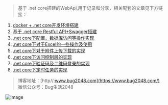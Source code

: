 > 基于 .net core搭建的WebApi,用于记录和分享，相关配套的文章见下方链接：

1. [docker + .net core开发环境搭建](http://www.bug2048.com/netcore20180314/)
2. [基于 .net core Restful API+Swagger搭建](http://www.bug2048.com/netcore20180321/)
3. [.net core下配置、数据库访问等操作实现](https://www.bug2048.com/netcore20180321-2/)
4. [.net core下对于Excel的一些操作及使用](https://www.bug2048.com/netcore20180322/)
5. [.net core下对于附件上传下载的实现](https://www.bug2048.com/netcore20180325/)
6. [.net core下访问控制层的实现](https://www.bug2048.com/netcore20180327/)
7. [.net core下验证码及二维码登录的实现](https://www.bug2048.com/netcore20180328/)
8. [.net core下定时任务的实现](https://www.bug2048.com/netcore20180402/)


> 博客地址：[http//:www.bug2048.com](https://www.bug2048.com/)  
> 微信公众号：Bug生活2048

![image](https://www.bug2048.com//content/images/2018/02/qrcode_for_gh_cac1ef8c9733_258.jpg)

